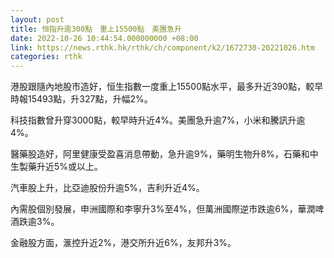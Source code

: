 ```yaml
---
layout: post
title: 恒指升逾300點　重上15500點　美團急升
date: 2022-10-26 10:44:54.000000000 +08:00
link: https://news.rthk.hk/rthk/ch/component/k2/1672730-20221026.htm
categories: rthk
---
```


港股跟隨內地股市造好，恒生指數一度重上15500點水平，最多升近390點，較早時報15493點，升327點，升幅2%。

科技指數曾升穿3000點，較早時升近4%。美團急升逾7%，小米和騰訊升逾4%。

醫藥股造好，阿里健康受盈喜消息帶動，急升逾9%，藥明生物升8%，石藥和中生製藥升近5%或以上。

汽車股上升，比亞迪股份升逾5%，吉利升近4%。

內需股個別發展，申洲國際和李寧升3%至4%，但萬洲國際逆市跌逾6%，華潤啤酒跌逾3%。

金融股方面，滙控升近2%，港交所升近6%，友邦升3%。
